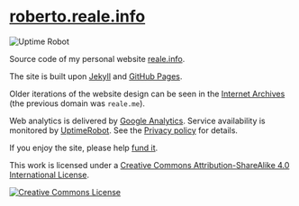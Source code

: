 # [roberto.reale.info](https://roberto.reale.info)

![Uptime Robot](https://img.shields.io/uptimerobot/status/m788020696-5a9a2fe54d5e5723552623aa)

Source code of my personal website [reale.info](https://reale.info).

The site is built upon [Jekyll](https://jekyllrb.com/) and [GitHub Pages](https://pages.github.com/).

Older iterations of the website design can be seen in the [Internet Archives](https://web.archive.org/web/*/https://reale.me/) (the previous domain was `reale.me`).

Web analytics is delivered by [Google Analytics](https://www.google.com/analytics/). Service availability is monitored by [UptimeRobot](https://uptimerobot.com/). See the [Privacy policy](https://www.iubenda.com/privacy-policy/20569279) for details.

If you enjoy the site, please help [fund it](https://flattr.com/@reale).

This work is licensed under a <a rel="license" href="http://creativecommons.org/licenses/by-sa/4.0/">Creative Commons Attribution-ShareAlike 4.0 International License</a>.

<a rel="license" href="http://creativecommons.org/licenses/by-sa/4.0/"><img alt="Creative Commons License" style="border-width:0" src="https://i.creativecommons.org/l/by-sa/4.0/88x31.png" /></a>

